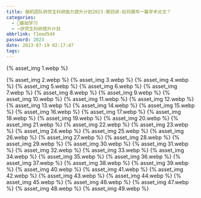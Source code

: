 ```yaml
---
title: 脑机团队研究生科研能力提升计划2023-第四讲-如何撰写一篇学术论文？
categories:
  - 🌙基础学习
  - ⭐研究生科研提升计划
abbrlink: f1ead5d4
password: 2023
date: 2023-07-19 02:17:47
tags:
---
```


{% asset_img 1.webp %}

<!--more-->

{% asset_img 2.webp %}
{% asset_img 3.webp %}
{% asset_img 4.webp %}
{% asset_img 5.webp %}
{% asset_img 6.webp %}
{% asset_img 7.webp %}
{% asset_img 8.webp %}
{% asset_img 9.webp %}
{% asset_img 10.webp %}
{% asset_img 11.webp %}
{% asset_img 12.webp %}
{% asset_img 13.webp %}
{% asset_img 14.webp %}
{% asset_img 15.webp %}
{% asset_img 16.webp %}
{% asset_img 17.webp %}
{% asset_img 18.webp %}
{% asset_img 19.webp %}
{% asset_img 20.webp %}
{% asset_img 21.webp %}
{% asset_img 22.webp %}
{% asset_img 23.webp %}
{% asset_img 24.webp %}
{% asset_img 25.webp %}
{% asset_img 26.webp %}
{% asset_img 27.webp %}
{% asset_img 28.webp %}
{% asset_img 29.webp %}
{% asset_img 30.webp %}
{% asset_img 31.webp %}
{% asset_img 32.webp %}
{% asset_img 33.webp %}
{% asset_img 34.webp %}
{% asset_img 35.webp %}
{% asset_img 36.webp %}
{% asset_img 37.webp %}
{% asset_img 38.webp %}
{% asset_img 39.webp %}
{% asset_img 40.webp %}
{% asset_img 41.webp %}
{% asset_img 42.webp %}
{% asset_img 43.webp %}
{% asset_img 44.webp %}
{% asset_img 45.webp %}
{% asset_img 46.webp %}
{% asset_img 47.webp %}
{% asset_img 48.webp %}
{% asset_img 49.webp %}
